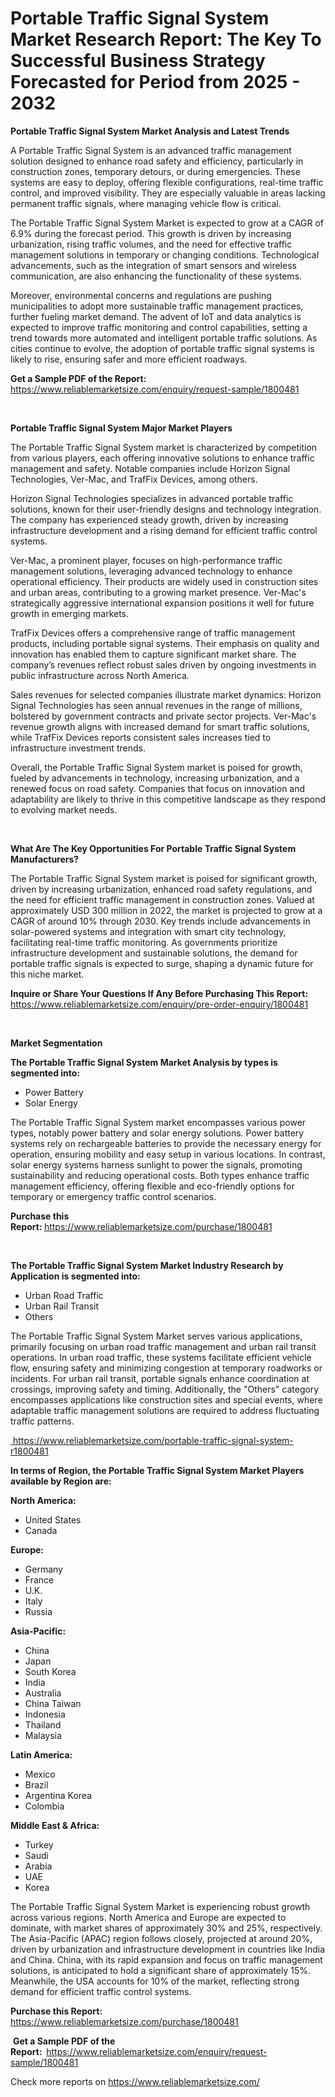 <p><h1>Portable Traffic Signal System Market Research Report: The Key To Successful Business Strategy Forecasted for Period from 2025 - 2032</h1></p><p><strong>Portable Traffic Signal System Market Analysis and Latest Trends</strong></p>
<p><p>A Portable Traffic Signal System is an advanced traffic management solution designed to enhance road safety and efficiency, particularly in construction zones, temporary detours, or during emergencies. These systems are easy to deploy, offering flexible configurations, real-time traffic control, and improved visibility. They are especially valuable in areas lacking permanent traffic signals, where managing vehicle flow is critical.</p><p>The Portable Traffic Signal System Market is expected to grow at a CAGR of 6.9% during the forecast period. This growth is driven by increasing urbanization, rising traffic volumes, and the need for effective traffic management solutions in temporary or changing conditions. Technological advancements, such as the integration of smart sensors and wireless communication, are also enhancing the functionality of these systems. </p><p>Moreover, environmental concerns and regulations are pushing municipalities to adopt more sustainable traffic management practices, further fueling market demand. The advent of IoT and data analytics is expected to improve traffic monitoring and control capabilities, setting a trend towards more automated and intelligent portable traffic solutions. As cities continue to evolve, the adoption of portable traffic signal systems is likely to rise, ensuring safer and more efficient roadways.</p></p>
<p><strong>Get a Sample PDF of the Report:&nbsp;</strong> <a href="https://www.reliablemarketsize.com/enquiry/request-sample/1800481?utm_campaign=1898&utm_medium=2&utm_source=Github&utm_content=ia&utm_term=19022025&utm_id=portable-traffic-signal-system">https://www.reliablemarketsize.com/enquiry/request-sample/1800481</a></p>
<p>&nbsp;</p>
<p><strong>Portable Traffic Signal System Major Market Players</strong></p>
<p><p>The Portable Traffic Signal System market is characterized by competition from various players, each offering innovative solutions to enhance traffic management and safety. Notable companies include Horizon Signal Technologies, Ver-Mac, and TrafFix Devices, among others. </p><p>Horizon Signal Technologies specializes in advanced portable traffic solutions, known for their user-friendly designs and technology integration. The company has experienced steady growth, driven by increasing infrastructure development and a rising demand for efficient traffic control systems. </p><p>Ver-Mac, a prominent player, focuses on high-performance traffic management solutions, leveraging advanced technology to enhance operational efficiency. Their products are widely used in construction sites and urban areas, contributing to a growing market presence. Ver-Mac's strategically aggressive international expansion positions it well for future growth in emerging markets.</p><p>TrafFix Devices offers a comprehensive range of traffic management products, including portable signal systems. Their emphasis on quality and innovation has enabled them to capture significant market share. The company’s revenues reflect robust sales driven by ongoing investments in public infrastructure across North America.</p><p>Sales revenues for selected companies illustrate market dynamics: Horizon Signal Technologies has seen annual revenues in the range of millions, bolstered by government contracts and private sector projects. Ver-Mac's revenue growth aligns with increased demand for smart traffic solutions, while TrafFix Devices reports consistent sales increases tied to infrastructure investment trends.</p><p>Overall, the Portable Traffic Signal System market is poised for growth, fueled by advancements in technology, increasing urbanization, and a renewed focus on road safety. Companies that focus on innovation and adaptability are likely to thrive in this competitive landscape as they respond to evolving market needs.</p></p>
<p>&nbsp;</p>
<p><strong>What Are The Key Opportunities For Portable Traffic Signal System Manufacturers?</strong></p>
<p><p>The Portable Traffic Signal System market is poised for significant growth, driven by increasing urbanization, enhanced road safety regulations, and the need for efficient traffic management in construction zones. Valued at approximately USD 300 million in 2022, the market is projected to grow at a CAGR of around 10% through 2030. Key trends include advancements in solar-powered systems and integration with smart city technology, facilitating real-time traffic monitoring. As governments prioritize infrastructure development and sustainable solutions, the demand for portable traffic signals is expected to surge, shaping a dynamic future for this niche market.</p></p>
<p><strong>Inquire or Share Your Questions If Any Before Purchasing This Report:</strong> <a href="https://www.reliablemarketsize.com/enquiry/pre-order-enquiry/1800481?utm_campaign=1898&utm_medium=2&utm_source=Github&utm_content=ia&utm_term=19022025&utm_id=portable-traffic-signal-system">https://www.reliablemarketsize.com/enquiry/pre-order-enquiry/1800481</a></p>
<p>&nbsp;</p>
<p><strong>Market Segmentation</strong></p>
<p><strong>The Portable Traffic Signal System Market Analysis by types is segmented into:</strong></p>
<p><ul><li>Power Battery</li><li>Solar Energy</li></ul></p>
<p><p>The Portable Traffic Signal System market encompasses various power types, notably power battery and solar energy solutions. Power battery systems rely on rechargeable batteries to provide the necessary energy for operation, ensuring mobility and easy setup in various locations. In contrast, solar energy systems harness sunlight to power the signals, promoting sustainability and reducing operational costs. Both types enhance traffic management efficiency, offering flexible and eco-friendly options for temporary or emergency traffic control scenarios.</p></p>
<p><strong>Purchase this Report:&nbsp;</strong><a href="https://www.reliablemarketsize.com/purchase/1800481?utm_campaign=1898&utm_medium=2&utm_source=Github&utm_content=ia&utm_term=19022025&utm_id=portable-traffic-signal-system">https://www.reliablemarketsize.com/purchase/1800481</a></p>
<p>&nbsp;</p>
<p><strong>The Portable Traffic Signal System Market Industry Research by Application is segmented into:</strong></p>
<p><ul><li>Urban Road Traffic</li><li>Urban Rail Transit</li><li>Others</li></ul></p>
<p><p>The Portable Traffic Signal System Market serves various applications, primarily focusing on urban road traffic management and urban rail transit operations. In urban road traffic, these systems facilitate efficient vehicle flow, ensuring safety and minimizing congestion at temporary roadworks or incidents. For urban rail transit, portable signals enhance coordination at crossings, improving safety and timing. Additionally, the "Others" category encompasses applications like construction sites and special events, where adaptable traffic management solutions are required to address fluctuating traffic patterns.</p></p>
<p><a href="https://www.reliablemarketsize.com/portable-traffic-signal-system-r1800481?utm_campaign=1898&utm_medium=2&utm_source=Github&utm_content=ia&utm_term=19022025&utm_id=portable-traffic-signal-system">&nbsp;https://www.reliablemarketsize.com/portable-traffic-signal-system-r1800481</a></p>
<p><strong>In terms of Region, the Portable Traffic Signal System Market Players available by Region are:</strong></p>
<p>
    <p> <strong> North America: </strong>
        <ul>
            <li>United States</li>
            <li>Canada</li>
        </ul>
        </p> 
    <p> <strong> Europe: </strong>
        <ul>
            <li>Germany</li>
            <li>France</li>
            <li>U.K.</li>
            <li>Italy</li>
            <li>Russia</li>
        </ul>
        </p> 
    <p> <strong> Asia-Pacific: </strong>
        <ul>
            <li>China</li>
            <li>Japan</li>
            <li>South Korea</li>
            <li>India</li>
            <li>Australia</li>
            <li>China Taiwan</li>
            <li>Indonesia</li>
            <li>Thailand</li>
            <li>Malaysia</li>
        </ul>
        </p> 
    <p> <strong> Latin America: </strong>
        <ul>
            <li>Mexico</li>
            <li>Brazil</li>
            <li>Argentina Korea</li>
            <li>Colombia</li>
        </ul>
        </p> 
    <p> <strong> Middle East & Africa: </strong>
        <ul>
            <li>Turkey</li>
            <li>Saudi</li>
            <li>Arabia</li>
            <li>UAE</li>
            <li>Korea</li>
        </ul>
    </p>
    </p>
<p><p>The Portable Traffic Signal System Market is experiencing robust growth across various regions. North America and Europe are expected to dominate, with market shares of approximately 30% and 25%, respectively. The Asia-Pacific (APAC) region follows closely, projected at around 20%, driven by urbanization and infrastructure development in countries like India and China. China, with its rapid expansion and focus on traffic management solutions, is anticipated to hold a significant share of approximately 15%. Meanwhile, the USA accounts for 10% of the market, reflecting strong demand for efficient traffic control systems.</p></p>
<p><strong>Purchase this Report: </strong><a href="https://www.reliablemarketsize.com/purchase/1800481?utm_campaign=1898&utm_medium=2&utm_source=Github&utm_content=ia&utm_term=19022025&utm_id=portable-traffic-signal-system">https://www.reliablemarketsize.com/purchase/1800481</a></p>
<p>&nbsp;<strong>Get a Sample PDF of the Report:&nbsp;&nbsp;</strong><a href="https://www.reliablemarketsize.com/enquiry/request-sample/1800481?utm_campaign=1898&utm_medium=2&utm_source=Github&utm_content=ia&utm_term=19022025&utm_id=portable-traffic-signal-system">https://www.reliablemarketsize.com/enquiry/request-sample/1800481</a></p>
<p><strong></strong></p>
<p>Check more reports on <a href="https://www.reliablemarketsize.com/?utm_campaign=1898&utm_medium=2&utm_source=Github&utm_content=ia&utm_term=19022025&utm_id=portable-traffic-signal-system">https://www.reliablemarketsize.com/</a></p>